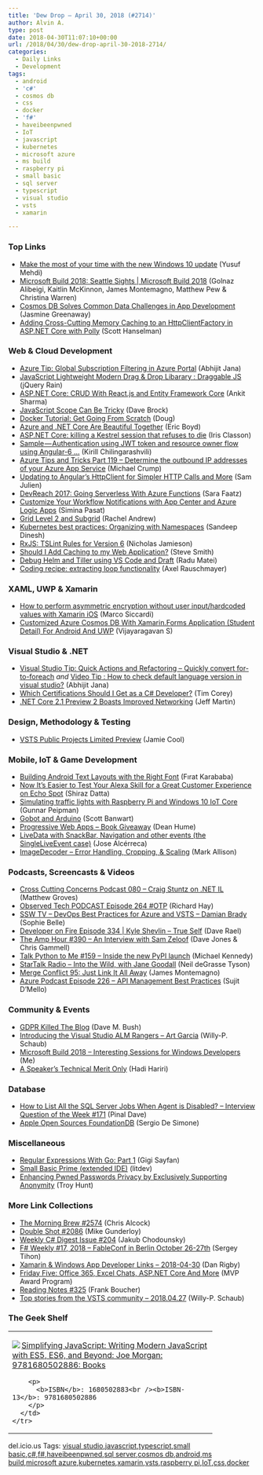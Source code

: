 ```yaml
---
title: 'Dew Drop – April 30, 2018 (#2714)'
author: Alvin A.
type: post
date: 2018-04-30T11:07:10+00:00
url: /2018/04/30/dew-drop-april-30-2018-2714/
categories:
  - Daily Links
  - Development
tags:
  - android
  - 'c#'
  - cosmos db
  - css
  - docker
  - 'f#'
  - haveibeenpwned
  - IoT
  - javascript
  - kubernetes
  - microsoft azure
  - ms build
  - raspberry pi
  - small basic
  - sql server
  - typescript
  - visual studio
  - vsts
  - xamarin

---
```

### <a name="top"></a>Top Links

  * <a href="http://blogs.windows.com/windowsexperience/2018/04/27/make-the-most-of-your-time-with-the-new-windows-10-update/?WT.mc_id=DX_MVP4025064" target="_blank">Make the most of your time with the new Windows 10 update</a> (Yusuf Mehdi)
  * <a href="https://channel9.msdn.com/Shows/Microsoft-Build-2018/Microsoft-Build-Seattle-Sights?WT.mc_id=DX_MVP4025064" target="_blank">Microsoft Build 2018: Seattle Sights | Microsoft Build 2018</a> (Golnaz Alibeigi, Kaitlin McKinnon, James Montemagno, Matthew Pew & Christina Warren)
  * <a href="https://blogs.msdn.microsoft.com/webdev/2018/04/27/cosmos-db-solves-common-data-challenges/" target="_blank">Cosmos DB Solves Common Data Challenges in App Development</a> (Jasmine Greenaway)
  * <a href="http://feeds.hanselman.com/~/542148714/0/scotthanselman~Adding-CrossCutting-Memory-Caching-to-an-HttpClientFactory-in-ASPNET-Core-with-Polly.aspx" target="_blank">Adding Cross-Cutting Memory Caching to an HttpClientFactory in ASP.NET Core with Polly</a> (Scott Hanselman)



### <a name="web"></a>Web & Cloud Development

  * <a href="https://dailydotnettips.com/2018/04/27/global-subscription-filtering-in-azure-portal/" target="_blank">Azure Tip: Global Subscription Filtering in Azure Portal</a> (Abhijit Jana)
  * <a href="http://feedproxy.google.com/~r/Jqueryrain/~3/fo0a1aM_-90/" target="_blank">JavaScript Lightweight Modern Drag & Drop Libarary : Draggable JS</a> (jQuery Rain)
  * <a href="https://dzone.com/articles/aspnet-core-crud-with-reactjs-and-entity-framework?utm_medium=feed&utm_source=feedpress.me&utm_campaign=Feed%3A+dzone%2Fwebdev" target="_blank">ASP.NET Core: CRUD With React.js and Entity Framework Core</a> (Ankit Sharma)
  * <a href="https://daveabrock.com/2018/04/29/javascript-scope-can-be-tricky/" target="_blank">JavaScript Scope Can Be Tricky</a> (Dave Brock)
  * <a href="https://stackify.com/docker-tutorial/" target="_blank">Docker Tutorial: Get Going From Scratch</a> (Doug)
  * <a href="http://www.infoq.com/articles/azure-and-net-core?utm_campaign=infoq_content&utm_source=infoq&utm_medium=feed&utm_term=global" target="_blank">Azure and .NET Core Are Beautiful Together</a> (Eric Boyd)
  * <a href="http://irisclasson.com/2018/04/27/asp-net-core-killing-a-kestrel-session-that-refuses-to-die/" target="_blank">ASP.NET Core: killing a Kestrel session that refuses to die</a> (Iris Classon)
  * <a href="http://feedproxy.google.com/~r/DevArchive/~3/0Zg_5855ZdY/sampleauthentication-using-jwt-token.html" target="_blank">Sample — Authentication using JWT token and resource owner flow using Angular-6 &#8230;</a> (Kirill Chilingarashvili)
  * <a href="https://www.michaelcrump.net/azure-tips-and-tricks119/" target="_blank">Azure Tips and Tricks Part 119 &#8211; Determine the outbound IP addresses of your Azure App Service</a> (Michael Crump)
  * <a href="https://www.telerik.com/blogs/updating-to-angular-httpclient-simpler-http-calls" target="_blank">Updating to Angular&#8217;s HttpClient for Simpler HTTP Calls and More</a> (Sam Julien)
  * <a href="https://www.telerik.com/blogs/devreach-2017-going-serverless-with-azure-functions" target="_blank">DevReach 2017: Going Serverless With Azure Functions</a> (Sara Faatz)
  * <a href="https://blogs.msdn.microsoft.com/vsappcenter/customize-your-workflow-notifications-with-app-center-and-azure-logic-apps/" target="_blank">Customize Your Workflow Notifications with App Center and Azure Logic Apps</a> (Simina Pasat)
  * <a href="https://www.rachelandrew.co.uk/archives/2018/04/27/grid-level-2-and-subgrid/" target="_blank">Grid Level 2 and Subgrid</a> (Rachel Andrew)
  * <a href="http://feedproxy.google.com/~r/ClPlBl/~3/a7lOAp2Z7AQ/Kubernetes-best-practices-Organizing-with-Namespaces.html" target="_blank">Kubernetes best practices: Organizing with Namespaces</a> (Sandeep Dinesh)
  * <a href="https://blog.angularindepth.com/rxjs-tslint-rules-for-version-6-d10e2482292d?source=rss----e5ed704095b---4" target="_blank">RxJS: TSLint Rules for Version 6</a> (Nicholas Jamieson)
  * <a href="https://ardalis.com/should-i-add-caching-to-my-web-application" target="_blank">Should I Add Caching to my Web Application?</a> (Steve Smith)
  * <a href="https://radu-matei.com/blog/debug-helm-tiller/" target="_blank">Debug Helm and Tiller using VS Code and Draft</a> (Radu Matei)
  * <a href="http://feedproxy.google.com/~r/2ality/~3/gwnDew_UqnU/extracting-loops.html" target="_blank">Coding recipe: extracting loop functionality</a> (Axel Rauschmayer)



### <a name="silverlight"></a>XAML, UWP & Xamarin

  * <a href="https://msicc.net/how-to-perform-asymmetric-encryption-without-user-input-hardcoded-values-with-xamarin-ios/" target="_blank">How to perform asymmetric encryption without user input/hardcoded values with Xamarin iOS</a> (Marco Siccardi)
  * <a href="https://www.c-sharpcorner.com/article/customized-azure-cosmos-db-with-xamarin-forms-application-student-detail-for-a/" target="_blank">Customized Azure Cosmos DB With Xamarin.Forms Application (Student Detail) For Android And UWP</a> (Vijayaragavan S)



### <a name="dotnet"></a>Visual Studio & .NET

  * <a href="https://dailydotnettips.com/2018/04/28/convert-for-to-foreach-in-visual-studio/" target="_blank">Visual Studio Tip: Quick Actions and Refactoring – Quickly convert for-to-foreach</a> _and_ <a href="https://dailydotnettips.com/2018/04/29/video-tip-how-to-check-default-language-version-in-visual-studio/" target="_blank">Video Tip : How to check default language version in visual studio?</a> (Abhijit Jana)
  * <a href="https://iamtimcorey.com/ask-tim-which-certification/" target="_blank">Which Certifications Should I Get as a C# Developer?</a> (Tim Corey)
  * <a href="http://www.infoq.com/news/2018/04/netcore2.1-preview2?utm_campaign=infoq_content&utm_source=infoq&utm_medium=feed&utm_term=global" target="_blank">.NET Core 2.1 Preview 2 Boasts Improved Networking</a> (Jeff Martin)



### <a name="design"></a>Design, Methodology & Testing

  * <a href="https://blogs.msdn.microsoft.com/devops/2018/04/27/vsts-public-projects-limited-preview/" target="_blank">VSTS Public Projects Limited Preview</a> (Jamie Cool)



### <a name="mobile"></a>Mobile, IoT & Game Development

  * <a href="https://android.jlelse.eu/building-android-text-layouts-with-the-right-font-a051d2dc4622?source=rss----8fca399d4de---4" target="_blank">Building Android Text Layouts with the Right Font</a> (Fırat Karababa)
  * <a href="https://developer.amazon.com/blogs/alexa/post/f71856e6-399b-46fd-a047-467a9bec7b66/now-it-s-easier-to-test-your-alexa-skill-for-a-great-customer-experience-on-echo-spot" target="_blank">Now It’s Easier to Test Your Alexa Skill for a Great Customer Experience on Echo Spot</a> (Shiraz Datta)
  * <a href="http://feedproxy.google.com/~r/gunnarpeipman/~3/ofg8corvkDE/" target="_blank">Simulating traffic lights with Raspberry Pi and Windows 10 IoT Core</a> (Gunnar Peipman)
  * <a href="https://scottbanwart.com/blog/2018/04/gobot-and-arduino/" target="_blank">Gobot and Arduino</a> (Scott Banwart)
  * <a href="http://feedproxy.google.com/~r/DeanHumesBlog/~3/TnfZaQuKtaA/" target="_blank">Progressive Web Apps &#8211; Book Giveaway</a> (Dean Hume)
  * <a href="https://medium.com/google-developers/livedata-with-snackbar-navigation-and-other-events-the-singleliveevent-case-ac2622673150?source=rss----2e5ce7f173a5---4" target="_blank">LiveData with SnackBar, Navigation and other events (the SingleLiveEvent case)</a> (Jose Alcérreca)
  * <a href="http://feedproxy.google.com/~r/StylingAndroid/~3/nao9FmC4mUA/" target="_blank">ImageDecoder – Error Handling, Cropping, & Scaling</a> (Mark Allison)



### <a name="podcasts"></a>Podcasts, Screencasts & Videos

  * <a href="http://feedproxy.google.com/~r/CrossCuttingConcerns/~3/0sJjROdceVM/Podcast-080-Craig-Stuntz-dotnet-IL" target="_blank">Cross Cutting Concerns Podcast 080 &#8211; Craig Stuntz on .NET IL</a> (Matthew Groves)
  * <a href="https://www.windowsobserver.com/2018/04/29/observed-tech-podcast-episode-264-otp/" target="_blank">Observed Tech PODCAST Episode 264 #OTP</a> (Richard Hay)
  * <a href="https://tv.ssw.com/7462/devops-best-practices-for-azure-and-vsts-damian-brady" target="_blank">SSW TV &#8211; DevOps Best Practices for Azure and VSTS – Damian Brady</a> (Sophie Belle)
  * <a href="http://developeronfire.com/podcast/episode-334-kyle-shevlin-true-self" target="_blank">Developer on Fire Episode 334 | Kyle Shevlin &#8211; True Self</a> (Dave Rael)
  * <a href="http://feedproxy.google.com/~r/TheAmpHour/~3/310glhL9xBU/" target="_blank">The Amp Hour #390 – An Interview with Sam Zeloof</a> (Dave Jones & Chris Gammell)
  * <a href="https://talkpython.fm/episodes/show/159/inside-the-new-pypi-launch" target="_blank">Talk Python to Me #159 &#8211; Inside the new PyPI launch</a> (Michael Kennedy)
  * <a href="https://soundcloud.com/startalk/into-the-wild-with-jane-goodall" target="_blank">StarTalk Radio &#8211; Into the Wild, with Jane Goodall</a> (Neil deGrasse Tyson)
  * <a href="http://www.mergeconflict.fm/95" target="_blank">Merge Conflict 95: Just Link It All Away</a> (James Montemagno)
  * <a href="http://azpodcast.azurewebsites.net/post/Episode-226-API-Management-Best-Practices" target="_blank">Azure Podcast Episode 226 &#8211; API Management Best Practices</a> (Sujit D&#8217;Mello)



### <a name="events"></a>Community & Events

  * <a href="https://blog.dmbcllc.com/gdpr-killed-the-blog/" target="_blank">GDPR Killed The Blog</a> (Dave M. Bush)
  * <a href="https://blogs.msdn.microsoft.com/visualstudioalmrangers/2018/04/27/introducing-the-visual-studio-alm-rangers-art-garcia/" target="_blank">Introducing the Visual Studio ALM Rangers – Art Garcia</a> (Willy-P. Schaub)
  * <a href="http://www.uwpapp.tips/2018/04/microsoft-build-2018-interesting.html" target="_blank">Microsoft Build 2018 &#8211; Interesting Sessions for Windows Developers</a> (Me)
  * <a href="http://hadihariri.com/2018/04/30/a-speakers-technical-merit-only/" target="_blank">A Speaker&#8217;s Technical Merit Only</a> (Hadi Hariri)



### <a name="sql"></a>Database

  * <a href="https://blog.sqlauthority.com/2018/04/29/how-to-list-all-the-sql-server-jobs-when-agent-is-disabled-interview-question-of-the-week-171/" target="_blank">How to List All the SQL Server Jobs When Agent is Disabled? – Interview Question of the Week #171</a> (Pinal Dave)
  * <a href="http://www.infoq.com/news/2018/04/apple-open-sources-foundationdb?utm_campaign=infoq_content&utm_source=infoq&utm_medium=feed&utm_term=global" target="_blank">Apple Open Sources FoundationDB</a> (Sergio De Simone)



### <a name="misc"></a>Miscellaneous

  * <a href="https://code.tutsplus.com/tutorials/regular-expressions-with-go-part-1--cms-30403" target="_blank">Regular Expressions With Go: Part 1</a> (Gigi Sayfan)
  * <a href="https://blogs.msdn.microsoft.com/smallbasic/2018/04/27/small-basic-prime-extended-ide/" target="_blank">Small Basic Prime (extended IDE)</a> (litdev)
  * <a href="http://feedproxy.google.com/~r/TroyHunt/~3/_yCgaKa7BoY/" target="_blank">Enhancing Pwned Passwords Privacy by Exclusively Supporting Anonymity</a> (Troy Hunt)



### <a name="links"></a>More Link Collections

  * <a href="http://feedproxy.google.com/~r/ReflectivePerspective/~3/GiCL3HXrgng/" target="_blank">The Morning Brew #2574</a> (Chris Alcock)
  * <a href="https://afreshcup.com/home/2018/04/30/double-shot-2086.html" target="_blank">Double Shot #2086</a> (Mike Gunderloy)
  * <a href="http://feedproxy.google.com/~r/digest-csharp/~3/Y52DWwuRn7o/204" target="_blank">Weekly C# Digest Issue #204</a> (Jakub Chodounsky)
  * <a href="https://sergeytihon.com/2018/04/28/f-weekly-17-2018/" target="_blank">F# Weekly #17, 2018 – FableConf in Berlin October 26-27th</a> (Sergey Tihon)
  * <a href="https://links.danrigby.com/2018/04/app-developer-links-2018-04-30/" target="_blank">Xamarin & Windows App Developer Links &#8211; 2018-04-30</a> (Dan Rigby)
  * <a href="https://blogs.msdn.microsoft.com/mvpawardprogram/2018/04/27/friday-five-april-27th/" target="_blank">Friday Five: Office 365, Excel Chats, ASP.NET Core And More</a> (MVP Award Program)
  * <a href="http://www.frankysnotes.com/2018/04/reading-notes-325.html" target="_blank">Reading Notes #325</a> (Frank Boucher)
  * <a href="https://blogs.msdn.microsoft.com/devops/2018/04/27/top-stories-from-the-vsts-community-2018-04-27/" target="_blank">Top stories from the VSTS community – 2018.04.27</a> (Willy-P. Schaub)



### <a name="shelf"></a>The Geek Shelf

<div class="wlWriterEditableSmartContent" id="scid:7dc1bd33-94bd-46fd-a20b-0131235bcd47:24a15039-cce6-4e14-8044-a34c8d079960" style="margin: 0px; padding: 0px; float: none; display: inline;">
  <table cellspacing="0" cellpadding="2" width="400" border="0" unselectable="on">
    <tr>
      <td valign="top" width="400">
        <p>
          <a title="Simplifying JavaScript: Writing Modern JavaScript with ES5, ES6, and Beyond: Joe Morgan: 9781680502886: Books" href="https://www.amazon.com/exec/obidos/ASIN/1680502883/amavin-20"><img data-recalc-dims="1" decoding="async" src="https://i0.wp.com/images-na.ssl-images-amazon.com/images/I/41jDAUu1m8L._AC_US218_.jpg?w=660&#038;ssl=1" border="0" align="left" style="float:left" />Simplifying JavaScript: Writing Modern JavaScript with ES5, ES6, and Beyond: Joe Morgan: 9781680502886: Books</a>
        </p>
        
        <p>
          <b>ISBN</b>: 1680502883<br /><b>ISBN-13</b>: 9781680502886
        </p>
      </td>
    </tr>
  </table>
</div>



<div class="wlWriterEditableSmartContent" id="scid:77ECF5F8-D252-44F5-B4EB-D463C5396A79:0102beac-df16-44ae-94b7-3a11517fab4e" style="margin: 0px; padding: 0px; float: none; display: inline;">
  del.icio.us Tags: <a href="http://del.icio.us/popular/visual+studio" rel="tag">visual studio</a>,<a href="http://del.icio.us/popular/javascript" rel="tag">javascript</a>,<a href="http://del.icio.us/popular/typescript" rel="tag">typescript</a>,<a href="http://del.icio.us/popular/small+basic" rel="tag">small basic</a>,<a href="http://del.icio.us/popular/c%23" rel="tag">c#</a>,<a href="http://del.icio.us/popular/f%23" rel="tag">f#</a>,<a href="http://del.icio.us/popular/haveibeenpwned" rel="tag">haveibeenpwned</a>,<a href="http://del.icio.us/popular/sql+server" rel="tag">sql server</a>,<a href="http://del.icio.us/popular/cosmos+db" rel="tag">cosmos db</a>,<a href="http://del.icio.us/popular/android" rel="tag">android</a>,<a href="http://del.icio.us/popular/ms+build" rel="tag">ms build</a>,<a href="http://del.icio.us/popular/microsoft+azure" rel="tag">microsoft azure</a>,<a href="http://del.icio.us/popular/kubernetes" rel="tag">kubernetes</a>,<a href="http://del.icio.us/popular/xamarin" rel="tag">xamarin</a>,<a href="http://del.icio.us/popular/vsts" rel="tag">vsts</a>,<a href="http://del.icio.us/popular/raspberry+pi" rel="tag">raspberry pi</a>,<a href="http://del.icio.us/popular/IoT" rel="tag">IoT</a>,<a href="http://del.icio.us/popular/css" rel="tag">css</a>,<a href="http://del.icio.us/popular/docker" rel="tag">docker</a>
</div>